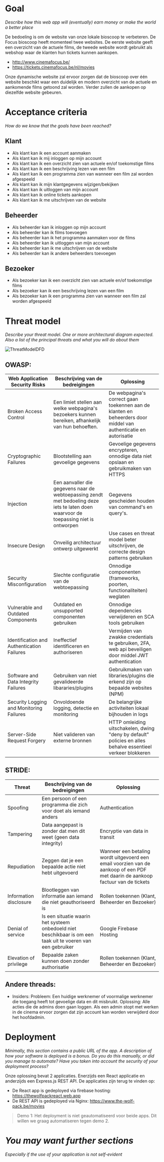 # Goal
*Describe how this web app will (eventually) earn money or make the world a better place*

De bedoeling is om de website van onze lokale bioscoop te verbeteren. De Focus bioscoop heeft momenteel twee websites. De eerste website geeft een overzicht van de actuele films, de tweede website wordt gebruikt als webshop waar de klanten hun tickets kunnen aankopen.

- http://www.cinemafocus.be/
- https://tickets.cinemafocus.be/nl/movies


Onze dynamische website zal ervoor zorgen dat de bioscoop over één website beschikt waar een duidelijk en modern overzicht van de actuele en aankomende films getoond zal worden. Verder zullen de aankopen op diezelfde website gebeuren.

# Acceptance criteria
*How do we know that the goals have been reached?*

## Klant

- Als klant kan ik een account aanmaken
- Als klant kan ik mij inloggen op mijn account
- Als klant kan ik een overzicht zien van actuele en/of toekomstige films
- Als klant kan ik een beschrijving lezen van een film
- Als klant kan ik een programma zien van wanneer een film zal worden afgespeeld
- Als klant kan ik mijn klantgegevens wijzigen/bekijken
- Als klant kan ik uitloggen van mijn account
- Als klant kan ik online tickets aankopen
- Als klant kan ik me uitschrijven van de website

## Beheerder

- Als beheerder kan ik inloggen op mijn account
- Als beheerder kan ik films toevoegen
- Als beheerder kan ik het programma aanmaken voor de films
- Als beheerder kan ik uitloggen van mijn account
- Als beheerder kan ik me uitschrijven van de website
- Als beheerder kan ik andere beheerders toevoegen

## Bezoeker

- Als bezoeker kan ik een overzicht zien van actuele en/of toekomstige films
- Als bezoeker kan ik een beschrijving lezen van een film
- Als bezoeker kan ik een programma zien van wanneer een film zal worden afgespeeld

# Threat model
*Describe your threat model. One or more architectural diagram expected. Also a list of the principal threats and what you will do about them*

![ThreatModelDFD](https://user-images.githubusercontent.com/64362709/144897609-bacdbdc4-3830-41d4-ba55-0e2e86cdab03.jpg)


## OWASP:
| Web Application Security Risks  | Beschrijving van de bedreigingen | Oplossing |
| ------------- | ------------- | ------------- |
| Broken Access Control  | Een limiet stellen aan welke webpagina's bezoekers kunnen bereiken, afhankelijk van hun behoeften.  | De webpagina's correct gaan toekennen aan de klanten en beheerders door middel van authenticatie en autorisatie  |
| Cryptographic Failures  | Blootstelling aan gevoelige gegevens  | Gevoelige gegevens encrypteren, onnodige data niet opslaan en gebruikmaken van HTTPS  |
| Injection  | Een aanvaller die gegevens naar de webtoepassing zendt met bedoeling deze iets te laten doen waarvoor de toepassing niet is ontworpen | Gegevens gescheiden houden van command's en query's. |
| Insecure Design  | Onveilig architectuur ontwerp uitgewerkt  | Use cases en threat model beter uitschrijven, de correcte design patterns gebruiken  |
| Security Misconfiguration  | Slechte configuratie van de webtoepassing  | Onnodige componenten (frameworks, poorten, functionaliteiten) weglaten  |
| Vulnerable and Outdated Components  | Outdated en unsupported componenten gebruiken  | Onnodige dependencies verwijderen en SCA tools gebruiken |
| Identification and Authentication Failures  | Ineffectief identificeren en authoriseren  | Vermijden van zwakke credentials te gebruiken, 2FA, web api beveiligen door middel JWT authentication  |
| Software and Data Integrity Failures  | Gebruiken van niet gevalideerde libararies/plugins   | Gebruikmaken van libraries/plugins die erkend zijn op bepaalde websites (NPM)  |
| Security Logging and Monitoring Failures  | Onvoldoende logging, detectie en monitoring  | De belangrijke activiteiten lokaal bijhouden in logs |
| Server-Side Request Forgery  | Niet valideren van externe bronnen  | HTTP omleiding uitschakelen, dwing "deny by default" policies en alles behalve essentieel verkeer blokkeren |

## STRIDE:
| Threat  | Beschrijving van de bedreigingen | Oplossing |
| ------------- | ------------- | ------------- |
| Spoofing  | Een persoon of een programma die zich voor doet als iemand anders | Authentication |
| Tampering  | Data aangepast is zonder dat men dit weet (geen data integrity) | Encryptie van data in transit |
| Repudiation  | Zeggen dat je een bepaalde actie niet hebt uitgevoerd | Wanneer een betaling wordt uitgevoerd een email voorzien van de aankoop of een PDF met daarin de aankoop factuur van de tickets |
| Information disclosure  | Blootleggen van informatie aan iemand die niet geauthoriseerd is | Rollen toekennen (Klant, Beheerder en Bezoeker) |
| Denial of service  | Is een situatie waarin het systeem onbedoeld niet beschikbaar is om een taak uit te voeren van een gebruiker | Google Firebase Hosting |
| Elevation of privilege  | Bepaalde zaken kunnen doen zonder authorisatie | Rollen toekennen (Klant, Beheerder en Bezoeker) |

## Andere threads:
- Insiders: Probleem: Een huidige werknemer of voormalige werknemer die toegang heeft tot gevoelige data en dit misbruikt. Oplossing: Alle acties die de admins doen gaan loggen. Als een admin stopt met werken in de cinema ervoor zorgen dat zijn account kan worden verwijderd door het hoofdadmin.

# Deployment
*Minimally, this section contains a public URL of the app. A description of how your software is deployed is a bonus. Do you do this manually, or did you manage to automate? Have you taken into account the security of your deployment process?*

Onze oplossing bevat 2 applicaties. Enerzijds een React applicatie en anderzijds een Express.js REST API. De applicaties zijn terug te vinden op: 
- De React app is gedeployed via firebase hosting: https://thewolfpackreact.web.app
- De REST API is gedeployed via Nginx: https://www.the-wolf-pack.be/movies

> Demo 1: Het deployment is niet geautomatiseerd voor beide apps. Dit willen we graag automatiseren tegen demo 2. 


# *You may want further sections*
*Especially if the use of your application is not self-evident*
